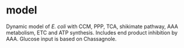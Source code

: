 # model
Dynamic model of <i>E. coli</i> with CCM, PPP, TCA, shikimate pathway, AAA metabolism, ETC and ATP synthesis.
Includes end product inhibition by AAA.
Glucose input is based on Chassagnole.
